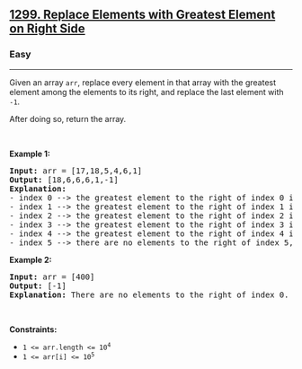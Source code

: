 <h2><a href="https://leetcode.com/problems/replace-elements-with-greatest-element-on-right-side/">1299. Replace Elements with Greatest Element on Right Side</a></h2><h3>Easy</h3><hr><div><p>Given an array <code>arr</code>,&nbsp;replace every element in that array with the greatest element among the elements to its&nbsp;right, and replace the last element with <code>-1</code>.</p>

<p>After doing so, return the array.</p>

<p>&nbsp;</p>
<p><strong class="example">Example 1:</strong></p>

<pre><strong>Input:</strong> arr = [17,18,5,4,6,1]
<strong>Output:</strong> [18,6,6,6,1,-1]
<strong>Explanation:</strong> 
- index 0 --&gt; the greatest element to the right of index 0 is index 1 (18).
- index 1 --&gt; the greatest element to the right of index 1 is index 4 (6).
- index 2 --&gt; the greatest element to the right of index 2 is index 4 (6).
- index 3 --&gt; the greatest element to the right of index 3 is index 4 (6).
- index 4 --&gt; the greatest element to the right of index 4 is index 5 (1).
- index 5 --&gt; there are no elements to the right of index 5, so we put -1.
</pre>

<p><strong class="example">Example 2:</strong></p>

<pre><strong>Input:</strong> arr = [400]
<strong>Output:</strong> [-1]
<strong>Explanation:</strong> There are no elements to the right of index 0.
</pre>

<p>&nbsp;</p>
<p><strong>Constraints:</strong></p>

<ul>
	<li><code>1 &lt;= arr.length &lt;= 10<sup>4</sup></code></li>
	<li><code>1 &lt;= arr[i] &lt;= 10<sup>5</sup></code></li>
</ul>
</div>
